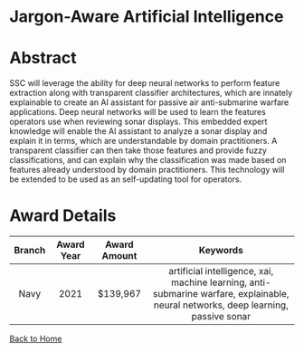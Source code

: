 
Jargon-Aware Artificial Intelligence
====================================

# Abstract


SSC will leverage the ability for deep neural networks to perform feature extraction along with transparent classifier architectures, which are innately explainable to create an AI assistant for passive air anti-submarine warfare applications. Deep neural networks will be used to learn the features operators use when reviewing sonar displays. This embedded expert knowledge will enable the AI assistant to analyze a sonar display and explain it in terms, which are understandable by domain practitioners. A transparent classifier can then take those features and provide fuzzy classifications, and can explain why the classification was made based on features already understood by domain practitioners. This technology will be extended to be used as an self-updating tool for operators.  

# Award Details

|Branch|Award Year|Award Amount|Keywords|
| :---: | :---: | :---: | :---: |
|Navy|2021|$139,967|artificial intelligence, xai, machine learning, anti-submarine warfare, explainable, neural networks, deep learning, passive sonar|
  
  


[Back to Home](https://github.com/chrischow/dod_sbir_awards#2180)